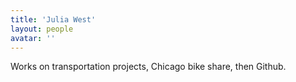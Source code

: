 ```yaml
---
title: 'Julia West'
layout: people
avatar: ''
---
```


Works on transportation projects, Chicago bike share, then Github.